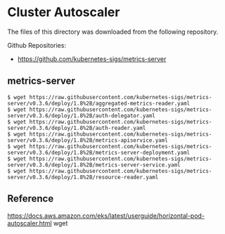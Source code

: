 # Cluster Autoscaler

The files of this directory was downloaded from the following repository.

Github Repositories: 
- https://github.com/kubernetes-sigs/metrics-server

## metrics-server

```
$ wget https://raw.githubusercontent.com/kubernetes-sigs/metrics-server/v0.3.6/deploy/1.8%2B/aggregated-metrics-reader.yaml
$ wget https://raw.githubusercontent.com/kubernetes-sigs/metrics-server/v0.3.6/deploy/1.8%2B/auth-delegator.yaml
$ wget https://raw.githubusercontent.com/kubernetes-sigs/metrics-server/v0.3.6/deploy/1.8%2B/auth-reader.yaml
$ wget https://raw.githubusercontent.com/kubernetes-sigs/metrics-server/v0.3.6/deploy/1.8%2B/metrics-apiservice.yaml
$ wget https://raw.githubusercontent.com/kubernetes-sigs/metrics-server/v0.3.6/deploy/1.8%2B/metrics-server-deployment.yaml
$ wget https://raw.githubusercontent.com/kubernetes-sigs/metrics-server/v0.3.6/deploy/1.8%2B/metrics-server-service.yaml
$ wget https://raw.githubusercontent.com/kubernetes-sigs/metrics-server/v0.3.6/deploy/1.8%2B/resource-reader.yaml
```

## Reference
https://docs.aws.amazon.com/eks/latest/userguide/horizontal-pod-autoscaler.html
wget 